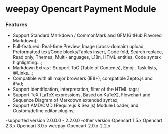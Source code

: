# weepay Opencart Payment Module 
  ### Features
  
  - Support Standard Markdown / CommonMark and GFM(GitHub Flavored Markdown);
- Full-featured: Real-time Preview, Image (cross-domain) upload, Preformatted text/Code blocks/Tables insert, Code fold, Search replace, Read only, Themes, Multi-languages, L18n, HTML entities, Code syntax highlighting...;
- Markdown Extras : Support ToC (Table of Contents), Emoji, Task lists, @Links...;
- Compatible with all major browsers (IE8+), compatible Zepto.js and iPad;
- Support identification, interpretation, fliter of the HTML tags;
- Support TeX (LaTeX expressions, Based on KaTeX), Flowchart and Sequence Diagram of Markdown extended syntax;
- Support AMD/CMD (Require.js & Sea.js) Module Loader, and Custom/define editor plugins;
  
  
 -supported version
  2.0.0.0 - 2.2.0.0
 -other version Opencart 1.5.x  Opencart 2.3.x Opencart 3.0.x
  weepay-Opencart-2.0.x-2.2.x

